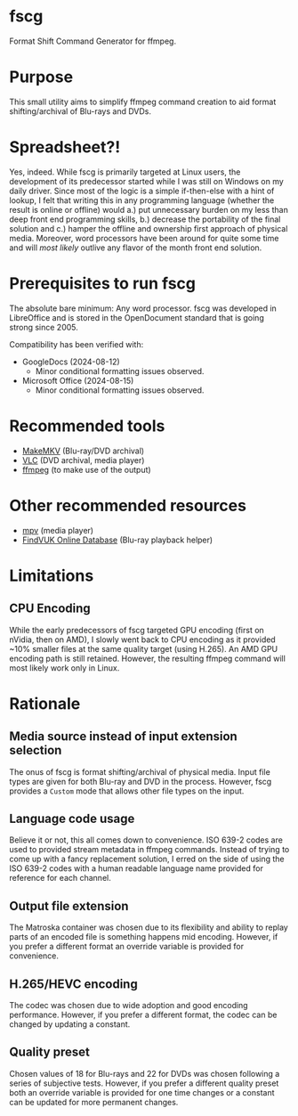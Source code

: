 # fscg

Format Shift Command Generator for ffmpeg.

# Purpose

This small utility aims to simplify ffmpeg command creation to aid format shifting/archival of Blu-rays and DVDs.

# Spreadsheet?!

Yes, indeed. While fscg is primarily targeted at Linux users, the development of its predecessor started while I was still on Windows on my daily driver. Since most of the logic is a simple if-then-else with a hint of lookup, I felt that writing this in any programming language (whether the result is online or offline) would a.) put unnecessary burden on my less than deep front end programming skills, b.) decrease the portability of the final solution and c.) hamper the offline and ownership first approach of physical media. Moreover, word processors have been around for quite some time and will _most likely_ outlive any flavor of the month front end solution. 

# Prerequisites to run fscg

The absolute bare minimum: Any word processor. fscg was developed in LibreOffice and is stored in the OpenDocument standard that is going strong since 2005.

Compatibility has been verified with:
* GoogleDocs (2024-08-12)
    * Minor conditional formatting issues observed.
* Microsoft Office (2024-08-15)
    * Minor conditional formatting issues observed.

# Recommended tools

* [MakeMKV](https://makemkv.com/) (Blu-ray/DVD archival)
* [VLC](https://www.videolan.org/vlc/) (DVD archival, media player)
* [ffmpeg](https://ffmpeg.org/) (to make use of the output)

# Other recommended resources

* [mpv](https://mpv.io/) (media player)
* [FindVUK Online Database](http://fvonline-db.bplaced.net/) (Blu-ray playback helper) 

# Limitations

## CPU Encoding

While the early predecessors of fscg targeted GPU encoding (first on nVidia, then on AMD), I slowly went back to CPU encoding as it provided ~10% smaller files at the same quality target (using H.265). An AMD GPU encoding path is still retained. However, the resulting ffmpeg command will most likely work only in Linux.

# Rationale

## Media source instead of input extension selection

The onus of fscg is format shifting/archival of physical media. Input file types are given for both Blu-ray and DVD in the process. However, fscg provides a `Custom` mode that allows other file types on the input.

## Language code usage

Believe it or not, this all comes down to convenience. ISO 639-2 codes are used to provided stream metadata in ffmpeg commands. Instead of trying to come up with a fancy replacement solution, I erred on the side of using the ISO 639-2 codes with a human readable language name provided for reference for each channel.

## Output file extension

The Matroska container was chosen due to its flexibility and ability to replay parts of an encoded file is something happens mid encoding. However, if you prefer a different format an override variable is provided for convenience.

## H.265/HEVC encoding

The codec was chosen due to wide adoption and good encoding performance. However, if you prefer a different format, the codec can be changed by updating a constant.

## Quality preset

Chosen values of 18 for Blu-rays and 22 for DVDs was chosen following a series of subjective tests. However, if you prefer a different quality preset both an override variable is provided for one time changes or a constant can be updated for more permanent changes.

